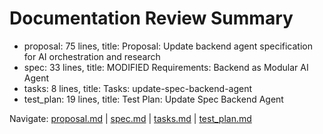 # Documentation Review Summary

- proposal: 75 lines, title: Proposal: Update backend agent specification for AI orchestration and research
- spec: 33 lines, title: MODIFIED Requirements: Backend as Modular AI Agent
- tasks: 8 lines, title: Tasks: update-spec-backend-agent
- test_plan: 19 lines, title: Test Plan: Update Spec Backend Agent

Navigate: [proposal.md](./proposal.md) | [spec.md](./spec.md) | [tasks.md](./tasks.md) | [test_plan.md](./test_plan.md)
